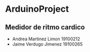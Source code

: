 # ArduinoProject
## Medidor de ritmo cardico

- Andrea Martinez Limon 19100212
- Jaime Verdugo Jimenez 19100265
